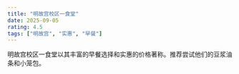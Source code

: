 ```yaml
---
title: "明故宫校区一食堂"
date: 2025-09-05
rating: 4.5
tags: ["明故宫", "实惠", "早餐"]
---
```

明故宫校区一食堂以其丰富的早餐选择和实惠的价格著称。推荐尝试他们的豆浆油条和小笼包。
